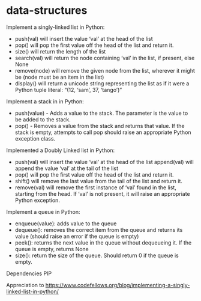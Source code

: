 # data-structures

Implement a singly-linked list in Python:   
  - push(val) will insert the value ‘val’ at the head of the list
  - pop() will pop the first value off the head of the list and return it.
  - size() will return the length of the list
  - search(val) will return the node containing ‘val’ in the list, if present, else None
  - remove(node) will remove the given node from the list, wherever it might be (node must be an item in the list)
  - display() will return a unicode string representing the list as if it were a Python tuple literal: “(12, ‘sam’, 37, ‘tango’)”

Implement a stack in in Python:   
  - push(value) - Adds a value to the stack. The parameter is the value to be added to the stack.
  - pop() - Removes a value from the stack and returns that value. If the stack is empty, attempts to call pop should raise an appropriate Python exception class.

Implemented a Doubly Linked list in Python:   
  - push(val) will insert the value ‘val’ at the head of the list append(val) will append the value ‘val’ at the tail of the list
  - pop() will pop the first value off the head of the list and return it.
  - shift() will remove the last value from the tail of the list and return it.
  - remove(val) will remove the first instance of ‘val’ found in the list, starting from the head. If ‘val’ is not present, it will raise an appropriate Python exception.

Implement a queue in Python:
  - enqueue(value): adds value to the queue
  - dequeue(): removes the correct item from the queue and returns its value (should raise an error if the queue is empty)
  - peek(): returns the next value in the queue without dequeueing it. If the queue is empty, returns None
  - size(): return the size of the queue. Should return 0 if the queue is empty.



Dependencies PIP

Appreciation to https://www.codefellows.org/blog/implementing-a-singly-linked-list-in-python/
